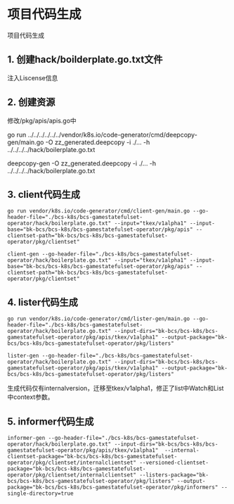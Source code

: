 # 项目代码生成

项目代码生成

## 1. 创建hack/boilderplate.go.txt文件

注入Liscense信息

## 2. 创建资源

修改/pkg/apis/apis.go中

go run ../../../../../../vendor/k8s.io/code-generator/cmd/deepcopy-gen/main.go -O zz_generated.deepcopy -i ./... -h ../../../../hack/boilerplate.go.txt

deepcopy-gen -O zz_generated.deepcopy -i ./... -h ../../../../hack/boilerplate.go.txt

## 3. client代码生成

```shell
go run vendor/k8s.io/code-generator/cmd/client-gen/main.go --go-header-file="./bcs-k8s/bcs-gamestatefulset-operator/hack/boilerplate.go.txt" --input="tkex/v1alpha1" --input-base="bk-bcs/bcs-k8s/bcs-gamestatefulset-operator/pkg/apis" --clientset-path="bk-bcs/bcs-k8s/bcs-gamestatefulset-operator/pkg/clientset"
```

```shell
client-gen --go-header-file="./bcs-k8s/bcs-gamestatefulset-operator/hack/boilerplate.go.txt" --input="tkex/v1alpha1" --input-base="bk-bcs/bcs-k8s/bcs-gamestatefulset-operator/pkg/apis" --clientset-path="bk-bcs/bcs-k8s/bcs-gamestatefulset-operator/pkg/clientset"
```

## 4. lister代码生成

```shell
go run vendor/k8s.io/code-generator/cmd/lister-gen/main.go --go-header-file="./bcs-k8s/bcs-gamestatefulset-operator/hack/boilerplate.go.txt" --input-dirs="bk-bcs/bcs-k8s/bcs-gamestatefulset-operator/pkg/apis/tkex/v1alpha1" --output-package="bk-bcs/bcs-k8s/bcs-gamestatefulset-operator/pkg/listers"
```

```shell
lister-gen --go-header-file="./bcs-k8s/bcs-gamestatefulset-operator/hack/boilerplate.go.txt" --input-dirs="bk-bcs/bcs-k8s/bcs-gamestatefulset-operator/pkg/apis/tkex/v1alpha1" --output-package="bk-bcs/bcs-k8s/bcs-gamestatefulset-operator/pkg/listers"
```

生成代码仅有internalversion，迁移至tkex/v1alpha1，修正了list中Watch和List中context参数。

## 5. informer代码生成

```shell
informer-gen --go-header-file="./bcs-k8s/bcs-gamestatefulset-operator/hack/boilerplate.go.txt" --input-dirs="bk-bcs/bcs-k8s/bcs-gamestatefulset-operator/pkg/apis/tkex/v1alpha1"  --internal-clientset-package="bk-bcs/bcs-k8s/bcs-gamestatefulset-operator/pkg/clientset/internalclientset" --versioned-clientset-package="bk-bcs/bcs-k8s/bcs-gamestatefulset-operator/pkg/clientset/internalclientset" --listers-package="bk-bcs/bcs-k8s/bcs-gamestatefulset-operator/pkg/listers" --output-package="bk-bcs/bcs-k8s/bcs-gamestatefulset-operator/pkg/informers" --single-directory=true
```